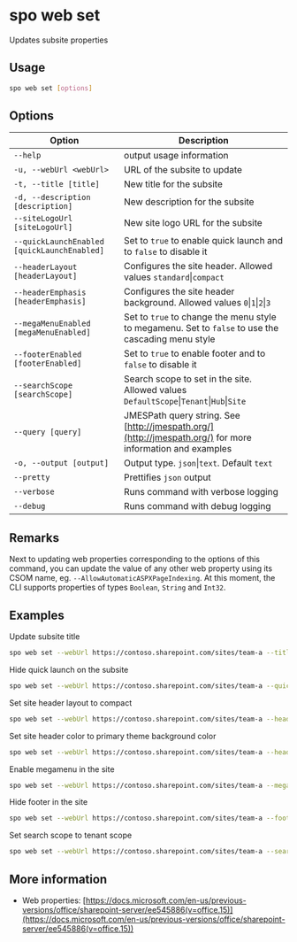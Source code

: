 # spo web set

Updates subsite properties

## Usage

```sh
spo web set [options]
```

## Options

Option|Description
------|-----------
`--help`|output usage information
`-u, --webUrl <webUrl>`|URL of the subsite to update
`-t, --title [title]`|New title for the subsite
`-d, --description [description]`|New description for the subsite
`--siteLogoUrl [siteLogoUrl]`|New site logo URL for the subsite
`--quickLaunchEnabled [quickLaunchEnabled]`|Set to `true` to enable quick launch and to `false` to disable it
`--headerLayout [headerLayout]`|Configures the site header. Allowed values `standard`&#x7c;`compact`
`--headerEmphasis [headerEmphasis]`|Configures the site header background. Allowed values `0`&#x7c;`1`&#x7c;`2`&#x7c;`3`
`--megaMenuEnabled [megaMenuEnabled]`|Set to `true` to change the menu style to megamenu. Set to `false` to use the cascading menu style
`--footerEnabled [footerEnabled]`|Set to `true` to enable footer and to `false` to disable it
`--searchScope [searchScope]`|Search scope to set in the site. Allowed values `DefaultScope`&#x7c;`Tenant`&#x7c;`Hub`&#x7c;`Site`
`--query [query]`|JMESPath query string. See [http://jmespath.org/](http://jmespath.org/) for more information and examples
`-o, --output [output]`|Output type. `json`&#x7c;`text`. Default `text`
`--pretty`|Prettifies `json` output
`--verbose`|Runs command with verbose logging
`--debug`|Runs command with debug logging

## Remarks

Next to updating web properties corresponding to the options of this command, you can update the value of any other web property using its CSOM name, eg. `--AllowAutomaticASPXPageIndexing`. At this moment, the CLI supports properties of types `Boolean`, `String` and `Int32`.

## Examples

Update subsite title

```sh
spo web set --webUrl https://contoso.sharepoint.com/sites/team-a --title Team-a
```

Hide quick launch on the subsite

```sh
spo web set --webUrl https://contoso.sharepoint.com/sites/team-a --quickLaunchEnabled false
```

Set site header layout to compact

```sh
spo web set --webUrl https://contoso.sharepoint.com/sites/team-a --headerLayout compact
```

Set site header color to primary theme background color

```sh
spo web set --webUrl https://contoso.sharepoint.com/sites/team-a --headerEmphasis 0
```

Enable megamenu in the site

```sh
spo web set --webUrl https://contoso.sharepoint.com/sites/team-a --megaMenuEnabled true
```

Hide footer in the site

```sh
spo web set --webUrl https://contoso.sharepoint.com/sites/team-a --footerEnabled false
```

Set search scope to tenant scope

```sh
spo web set --webUrl https://contoso.sharepoint.com/sites/team-a --searchScope tenant
```

## More information

- Web properties: [https://docs.microsoft.com/en-us/previous-versions/office/sharepoint-server/ee545886(v=office.15)](https://docs.microsoft.com/en-us/previous-versions/office/sharepoint-server/ee545886(v=office.15))
